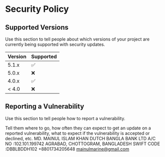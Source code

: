 # Security Policy

## Supported Versions

Use this section to tell people about which versions of your project are
currently being supported with security updates.

| Version | Supported          |
| ------- | ------------------ |
| 5.1.x   | :white_check_mark: |
| 5.0.x   | :x:                |
| 4.0.x   | :white_check_mark: |
| < 4.0   | :x:                |

## Reporting a Vulnerability

Use this section to tell people how to report a vulnerability.

Tell them where to go, how often they can expect to get an update on a
reported vulnerability, what to expect if the vulnerability is accepted or
declined, etc.
MD. MAINUL ISLAM KHAN 
DUTCH BANGLA BANK LTD
A/C NO :102.101.199742 
AGRABAD, CHOTTOGRAM, BANGLADESH
SWIFT CODE :DBBLBDDH102
+8801734205648
mainulmarine@gmail.com
